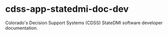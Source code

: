 # cdss-app-statedmi-doc-dev
Colorado's Decision Support Systems (CDSS) StateDMI software developer documentation.

